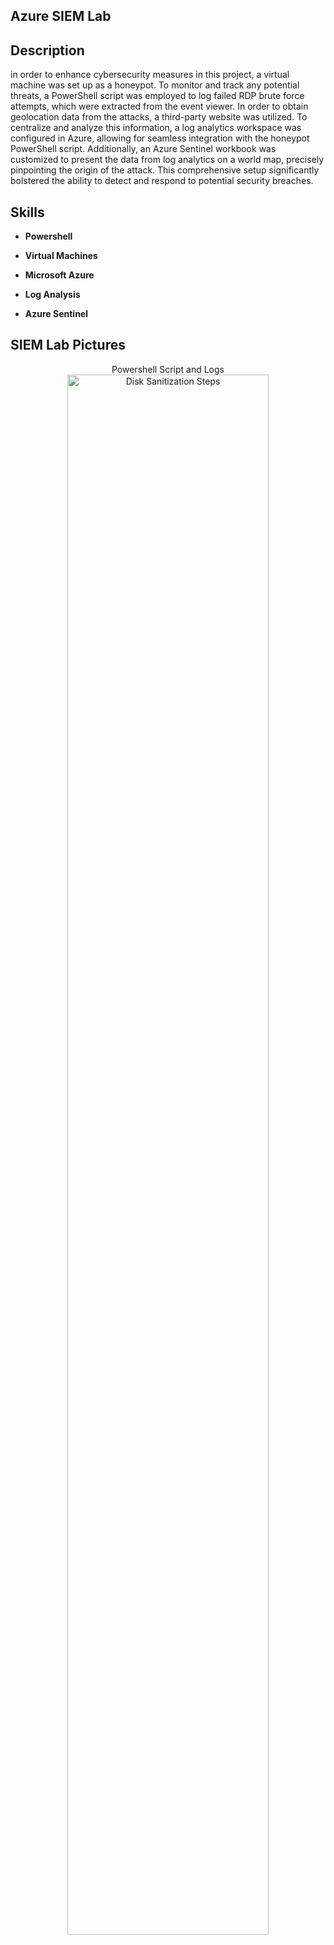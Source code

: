 <h2>Azure SIEM Lab</h2>
<h2>Description</h2>
in order to enhance cybersecurity measures in this project, a virtual machine was set up as a honeypot. To monitor and track any potential threats, a PowerShell script was employed to log failed RDP brute force attempts, which were extracted from the event viewer. In order to obtain geolocation data from the attacks, a third-party website was utilized. To centralize and analyze this information, a log analytics workspace was configured in Azure, allowing for seamless integration with the honeypot PowerShell script. Additionally, an Azure Sentinel workbook was customized to present the data from log analytics on a world map, precisely pinpointing the origin of the attack. This comprehensive setup significantly bolstered the ability to detect and respond to potential security breaches.
<br />

<h2>Skills</h2>

- <b>Powershell</b>

- <b>Virtual Machines</b>

- <b>Microsoft Azure</b>

- <b>Log Analysis</b>

- <b>Azure Sentinel</b>


<h2>SIEM Lab Pictures</h2>

<p align="center">
Powershell Script and Logs <br/>
<img src="https://imgur.com/a/7CO2kYK." height="80%" width="80%" alt="Disk Sanitization Steps"/>
